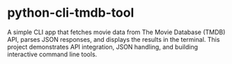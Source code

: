 # python-cli-tmdb-tool
A simple CLI app that fetches movie data from The Movie Database (TMDB) API, parses JSON responses, and displays the results in the terminal. This project demonstrates API integration, JSON handling, and building interactive command line tools.

